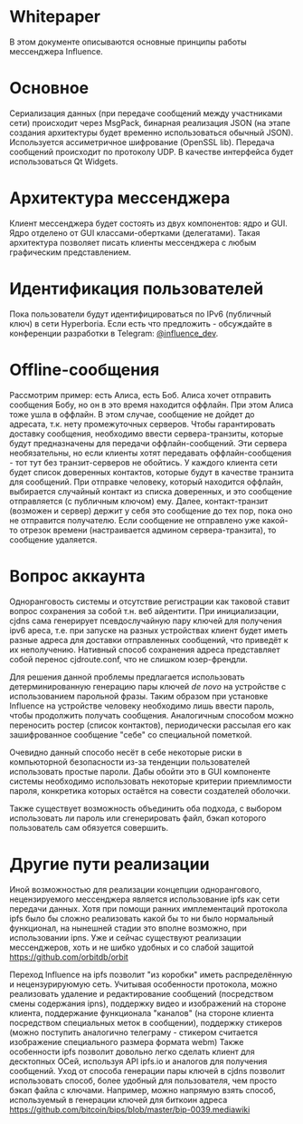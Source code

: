 # Whitepaper
В этом документе описываются основные принципы работы мессенджера Influence.

# Основное

Сериализация данных (при передаче сообщений между участниками сети) происходит через MsgPack, бинарная реализация JSON (на этапе создания архитектуры будет временно использоваться обычный JSON).
Используется ассиметричное шифрование (OpenSSL lib). Передача сообщений происходит по протоколу UDP. В качестве интерфейса будет использоваться Qt Widgets.

# Архитектура мессенджера

Клиент мессенджера будет состоять из двух компонентов: ядро и GUI. Ядро отделено от GUI классами-обертками (делегатами). Такая архитектура позволяет писать клиенты мессенджера с любым графическим представлением.

# Идентификация пользователей

Пока пользователи будут идентифицироваться по IPv6 (публичный ключ) в сети Hyperboria. Если есть что предложить - обсуждайте в конференции разработки в Telegram: [@influence_dev](https://t.me/influence_dev).

# Offline-сообщения

Рассмотрим пример: есть Алиса, есть Боб. Алиса хочет отправить сообщения Бобу, но он в это время находится оффлайн. При этом Алиса тоже ушла в оффлайн. В этом случае, сообщение не дойдет до адресата, т.к. нету промежуточных серверов. Чтобы гарантировать доставку сообщения, необходимо ввести сервера-транзиты, которые будут предназначены для передачи оффлайн-сообщений. Эти сервера необязательны, но если клиенты хотят передавать оффлайн-сообщения - тот тут без транзит-серверов не обойтись. У каждого клиента сети будет список доверенных контактов, которые будут в качестве транзита для сообщений. При отправке человеку, который находится оффлайн, выбирается случайный контакт из списка доверенных, и это сообщение отправляется (с публичным ключом) ему. Далее, контакт-транзит (возможен и сервер) держит у себя это сообщение до тех пор, пока оно не отправится получателю. Если сообщение не отправлено уже какой-то отрезок времени (настраивается админом сервера-транзита), то сообщение удаляется.


# Вопрос аккаунта 

Одноранговость системы и отсутствие регистрации как таковой ставит вопрос сохранения за собой т.н. веб айдентити. При инициализации, cjdns сама генерирует псевдослучайную пару ключей для получения ipv6 ареса, т.е. при запуске на разных устройствах клиент будет иметь разные адреса для доставки отправленных сообщений, что приведёт к их неполучению. Нативный способ сохранения адреса представляет собой перенос cjdroute.conf, что не слишком юзер-френдли.

Для решения данной проблемы предлагается использовать детерминированную генерацию пары ключей _de novo_ на устройстве с использованием парольной фразы. Таким образом при установке Influence на устройстве человеку необходимо лишь ввести пароль, чтобы продолжить получать сообщения. Аналогичным способом можно переносить ростер (список контактов), периодически рассылая его как зашифрованное сообщение "себе" со специальной пометкой.

Очевидно данный способо несёт в себе некоторые риски в компьюторной безопасности из-за тенденции пользователей использовать простые пароли. Дабы обойти это в GUI компоненте системы необходимо использовать некоторые критерии приемлимости пароля, конкретика которых остаётся на совести создателей оболочки.

Также существует возможность объединить оба подхода, с выбором использовать ли пароль или сгенерировать файл, бэкап которого пользователь сам обязуется совершить.

# Другие пути реализации

Иной возможностью для реализации концепции однорангового, нецензируемого мессенджера является использование ipfs как сети передачи данных.
Хотя при помощи ранних имплементаций протокола ipfs было бы сложно реализовать какой бы то ни было нормальный функционал, на нынешней стадии это вполне возможно, при использовании ipns. 
Уже и сейчас существуют реализации мессенджеров, хоть и не шибко удобных и со слабой защитой https://github.com/orbitdb/orbit


Переход Influence на ipfs позволит "из коробки" иметь распределённую и нецензурируюмую сеть. Учитывая особенности протокола, можно реализовать удаление и редактирование сообщений (посредством смены содержания ipns), поддержку видео и изображений на стороне клиента, поддержание функционала "каналов" (на стороне клиента посредством специальных меток в сообщении), поддержку стикеров (можно поступить аналогично телеграму - стикером считается изображение специального размера формата webm)
Также особенности ipfs позволит довольно легко сделать клиент для десктопных ОСей, используя API ipfs.io и аналогов для получения сообщений.
Уход от способа генерации пары ключей в cjdns позволит использовать способ, более удобный для пользователя, чем просто бэкап файла с ключами. Например, можно напрямую взять способ, используемый в генерации ключей для биткоин адреса https://github.com/bitcoin/bips/blob/master/bip-0039.mediawiki 

